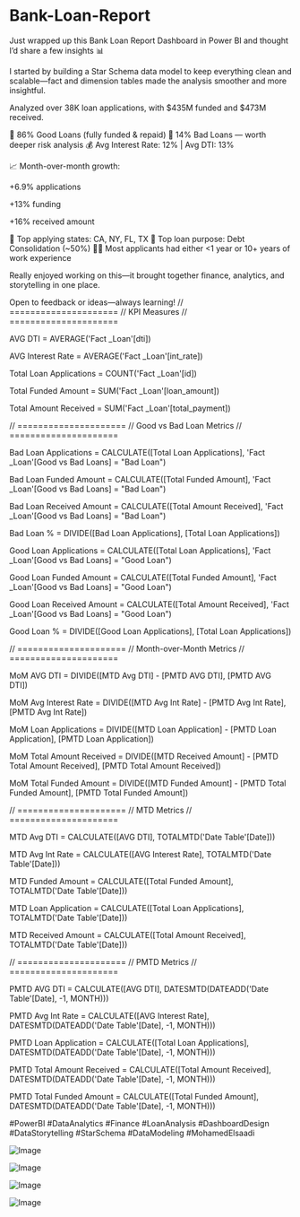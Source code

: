 # Bank-Loan-Report

Just wrapped up this Bank Loan Report Dashboard in Power BI and thought I’d share a few insights 📊

I started by building a Star Schema data model to keep everything clean and scalable—fact and dimension tables made the analysis smoother and more insightful.

Analyzed over 38K loan applications, with $435M funded and $473M received.

🔹 86% Good Loans (fully funded & repaid)
🔸 14% Bad Loans — worth deeper risk analysis
💰 Avg Interest Rate: 12% | Avg DTI: 13%

📈 Month-over-month growth:

+6.9% applications

+13% funding

+16% received amount

📍 Top applying states: CA, NY, FL, TX
🔁 Top loan purpose: Debt Consolidation (~50%)
👨‍💼 Most applicants had either <1 year or 10+ years of work experience

Really enjoyed working on this—it brought together finance, analytics, and storytelling in one place.

Open to feedback or ideas—always learning!
// =====================
// KPI Measures
// =====================

AVG DTI = 
AVERAGE('Fact _Loan'[dti])

AVG Interest Rate = 
AVERAGE('Fact _Loan'[int_rate])

Total Loan Applications = 
COUNT('Fact _Loan'[id])

Total Funded Amount = 
SUM('Fact _Loan'[loan_amount])

Total Amount Received = 
SUM('Fact _Loan'[total_payment])

// =====================
// Good vs Bad Loan Metrics
// =====================

Bad Loan Applications = 
CALCULATE([Total Loan Applications], 'Fact _Loan'[Good vs Bad Loans] = "Bad Loan")

Bad Loan Funded Amount = 
CALCULATE([Total Funded Amount], 'Fact _Loan'[Good vs Bad Loans] = "Bad Loan")

Bad Loan Received Amount = 
CALCULATE([Total Amount Received], 'Fact _Loan'[Good vs Bad Loans] = "Bad Loan")

Bad Loan % = 
DIVIDE([Bad Loan Applications], [Total Loan Applications])

Good Loan Applications = 
CALCULATE([Total Loan Applications], 'Fact _Loan'[Good vs Bad Loans] = "Good Loan")

Good Loan Funded Amount = 
CALCULATE([Total Funded Amount], 'Fact _Loan'[Good vs Bad Loans] = "Good Loan")

Good Loan Received Amount = 
CALCULATE([Total Amount Received], 'Fact _Loan'[Good vs Bad Loans] = "Good Loan")

Good Loan % = 
DIVIDE([Good Loan Applications], [Total Loan Applications])

// =====================
// Month-over-Month Metrics
// =====================

MoM AVG DTI = 
DIVIDE([MTD Avg DTI] - [PMTD AVG DTI], [PMTD AVG DTI])

MoM Avg Interest Rate = 
DIVIDE([MTD Avg Int Rate] - [PMTD Avg Int Rate], [PMTD Avg Int Rate])

MoM Loan Applications = 
DIVIDE([MTD Loan Application] - [PMTD Loan Application], [PMTD Loan Application])

MoM Total Amount Received = 
DIVIDE([MTD Received Amount] - [PMTD Total Amount Received], [PMTD Total Amount Received])

MoM Total Funded Amount = 
DIVIDE([MTD Funded Amount] - [PMTD Total Funded Amount], [PMTD Total Funded Amount])

// =====================
// MTD Metrics
// =====================

MTD Avg DTI = 
CALCULATE([AVG DTI], TOTALMTD('Date Table'[Date]))

MTD Avg Int Rate = 
CALCULATE([AVG Interest Rate], TOTALMTD('Date Table'[Date]))

MTD Funded Amount = 
CALCULATE([Total Funded Amount], TOTALMTD('Date Table'[Date]))

MTD Loan Application = 
CALCULATE([Total Loan Applications], TOTALMTD('Date Table'[Date]))

MTD Received Amount = 
CALCULATE([Total Amount Received], TOTALMTD('Date Table'[Date]))

// =====================
// PMTD Metrics
// =====================

PMTD AVG DTI = 
CALCULATE([AVG DTI], DATESMTD(DATEADD('Date Table'[Date], -1, MONTH)))

PMTD Avg Int Rate = 
CALCULATE([AVG Interest Rate], DATESMTD(DATEADD('Date Table'[Date], -1, MONTH)))

PMTD Loan Application = 
CALCULATE([Total Loan Applications], DATESMTD(DATEADD('Date Table'[Date], -1, MONTH)))

PMTD Total Amount Received = 
CALCULATE([Total Amount Received], DATESMTD(DATEADD('Date Table'[Date], -1, MONTH)))

PMTD Total Funded Amount = 
CALCULATE([Total Funded Amount], DATESMTD(DATEADD('Date Table'[Date], -1, MONTH)))


#PowerBI #DataAnalytics #Finance #LoanAnalysis #DashboardDesign #DataStorytelling #StarSchema #DataModeling #MohamedElsaadi

![Image](https://github.com/user-attachments/assets/5c4eb96e-3fba-4398-b6ba-3354da4e8df8)

![Image](https://github.com/user-attachments/assets/dda7b331-dfeb-4627-a484-b613e9c69bed)

![Image](https://github.com/user-attachments/assets/f90cb9b5-8b68-413c-9ad8-036ef421f17f)

![Image](https://github.com/user-attachments/assets/4d979bc9-592c-4eeb-95fc-429d93bfbfe6)
